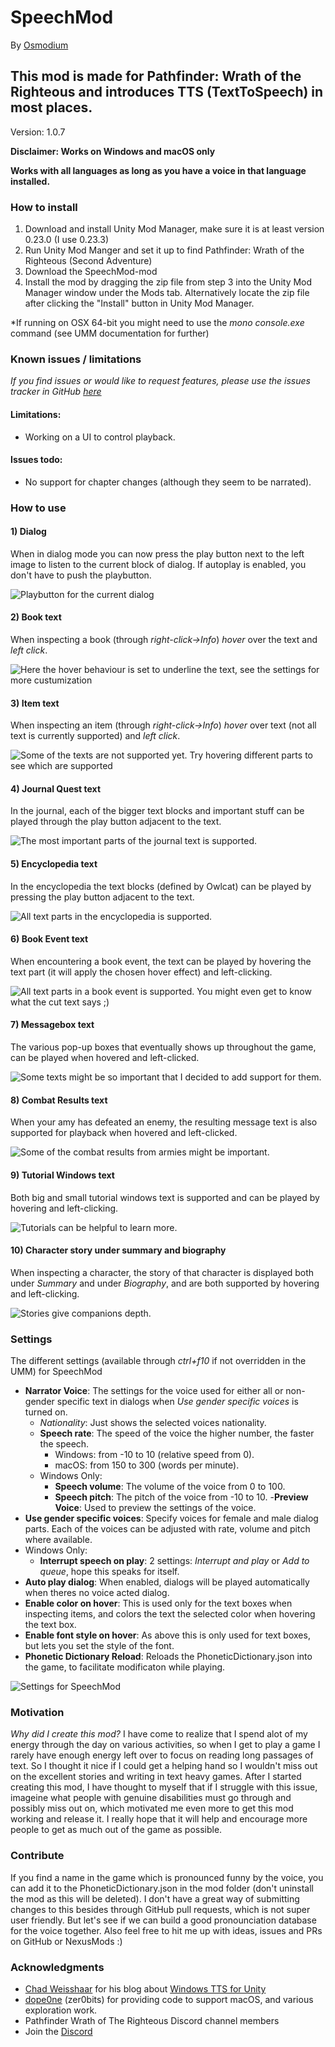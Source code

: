 # SpeechMod
By [Osmodium](https://github.com/Osmodium)

## This mod is made for Pathfinder: Wrath of the Righteous and introduces TTS (TextToSpeech) in most places.
Version: 1.0.7

**Disclaimer: Works on Windows and macOS only**

**Works with all languages as long as you have a voice in that language installed.**

### How to install

 1. Download and install Unity Mod Manager, make sure it is at least version 0.23.0 (I use 0.23.3)
 2. Run Unity Mod Manger and set it up to find Pathfinder: Wrath of the Righteous (Second Adventure)
 3. Download the SpeechMod-mod
 4. Install the mod by dragging the zip file from step 3 into the Unity Mod Manager window under the Mods tab. Alternatively locate the zip file after clicking the "Install" button in Unity Mod Manager.
 
 *If running on OSX 64-bit you might need to use the *mono console.exe* command (see UMM documentation for further)

### Known issues / limitations

*If you find issues or would like to request features, please use the issues tracker in GitHub [here](https://github.com/Osmodium/PathfinderTextToSpeechMod/issues)*

#### Limitations:
 - Working on a UI to control playback.

#### Issues todo:
  - No support for chapter changes (although they seem to be narrated).

### How to use

#### 1) Dialog 
When in dialog mode you can now press the play button next to the left image to listen to the current block of dialog. If autoplay is enabled, you don't have to push the playbutton.

![Playbutton for the current dialog](http://dashvoid.com/speechmod/playbutton_dialog.png)

#### 2) Book text
When inspecting a book (through *right-click->Info*) *hover* over the text and *left click*.

![Here the hover behaviour is set to underline the text, see the settings for more custumization](http://dashvoid.com/speechmod/booktext.png)

#### 3) Item text
When inspecting an item (through *right-click->Info*) *hover* over text (not all text is currently supported) and *left click*.

![Some of the texts are not supported yet. Try hovering different parts to see which are supported](http://dashvoid.com/speechmod/itemtext.png)

#### 4) Journal Quest text
In the journal, each of the bigger text blocks and important stuff can be played through the play button adjacent to the text.

![The most important parts of the journal text is supported.](http://dashvoid.com/speechmod/journaltext_0_9_5.png)

#### 5) Encyclopedia text
In the encyclopedia the text blocks (defined by Owlcat) can be played by pressing the play button adjacent to the text.

![All text parts in the encyclopedia is supported.](http://dashvoid.com/speechmod/encyclopediatext_0_9_5.png)

#### 6) Book Event text
When encountering a book event, the text can be played by hovering the text part (it will apply the chosen hover effect) and left-clicking.

![All text parts in a book event is supported. You might even get to know what the cut text says ;)](http://dashvoid.com/speechmod/eventbook_0_9_6.png)

#### 7) Messagebox text
The various pop-up boxes that eventually shows up throughout the game, can be played when hovered and left-clicked.

![Some texts might be so important that I decided to add support for them.](http://dashvoid.com/speechmod/messagemodal_0_9_6.png)


#### 8) Combat Results text
When your amy has defeated an enemy, the resulting message text is also supported for playback when hovered and left-clicked.

![Some of the combat results from armies might be important.](http://dashvoid.com/speechmod/combatresult_1_0_0.png)

#### 9) Tutorial Windows text
Both big and small tutorial windows text is supported and can be played by hovering and left-clicking.

![Tutorials can be helpful to learn more.](http://dashvoid.com/speechmod/tutorialsmall_1_0_0.png)

#### 10) Character story under summary and biography
When inspecting a character, the story of that character is displayed both under *Summary* and under *Biography*, and are both supported by hovering and left-clicking.

![Stories give companions depth.](http://dashvoid.com/speechmod/story_1_0_4.png)

### Settings

The different settings (available through *ctrl+f10* if not overridden in the UMM) for SpeechMod
- **Narrator Voice**: The settings for the voice used for either all or non-gender specific text in dialogs when *Use gender specific voices* is turned on.
	- *Nationality*: Just shows the selected voices nationality.
	- **Speech rate**: The speed of the voice the higher number, the faster the speech. 
		- Windows: from -10 to 10 (relative speed from 0). 
		- macOS: from 150 to 300 (words per minute).
	- Windows Only:
		- **Speech volume**: The volume of the voice from 0 to 100.
		- **Speech pitch**: The pitch of the voice from -10 to 10.
	-**Preview Voice**: Used to preview the settings of the voice.
- **Use gender specific voices**: Specify voices for female and male dialog parts. Each of the voices can be adjusted with rate, volume and pitch where available.
- Windows Only:
	- **Interrupt speech on play**: 2 settings: *Interrupt and play* or *Add to queue*, hope this speaks for itself.
- **Auto play dialog**: When enabled, dialogs will be played automatically when theres no voice acted dialog.
- **Enable color on hover**: This is used only for the text boxes when inspecting items, and colors the text the selected color when hovering the text box.
- **Enable font style on hover**: As above this is only used for text boxes, but lets you set the style of the font.
- **Phonetic Dictionary Reload**: Reloads the PhoneticDictionary.json into the game, to facilitate modificaton while playing.

![Settings for SpeechMod](http://dashvoid.com/speechmod/settings_1_0_0.png)

### Motivation
*Why did I create this mod?*
I have come to realize that I spend alot of my energy through the day on various activities, so when I get to play a game I rarely have enough energy left over to focus on reading long passages of text. So I thought it nice if I could get a helping hand so I wouldn't miss out on the excellent stories and writing in text heavy games.
After I started creating this mod, I have thought to myself that if I struggle with this issue, imageine what people with genuine disabilities must go through and possibly miss out on, which motivated me even more to get this mod working and release it. I really hope that it will help and encourage more people to get as much out of the game as possible.

### Contribute
If you find a name in the game which is pronounced funny by the voice, you can add it to the PhoneticDictionary.json in the mod folder (don't uninstall the mod as this will be deleted). I don't have a great way of submitting changes to this besides through GitHub pull requests, which is not super user friendly. But let's see if we can build a good pronounciation database for the voice together.
Also feel free to hit me up with ideas, issues and PRs on GitHub or NexusMods :)

### Acknowledgments
- [Chad Weisshaar](https://chadweisshaar.com/blog/author/wp_admin/) for his blog about [Windows TTS for Unity](https://chadweisshaar.com/blog/2015/07/02/microsoft-speech-for-unity/)
- [dope0ne](https://forums.nexusmods.com/index.php?/user/895998-dope0ne/) (zer0bits) for providing code to support macOS, and various exploration work.
- Pathfinder Wrath of The Righteous Discord channel members
- Join the [Discord](https://discord.gg/EFWq7rJFNN)